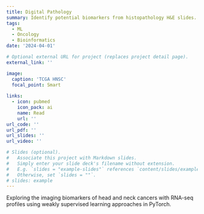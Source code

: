 ```yaml
---
title: Digital Pathology
summary: Identify potential biomarkers from histopathology H&E slides.
tags:
  - ML
  - Oncology
  - Bioinformatics
date: '2024-04-01'

# Optional external URL for project (replaces project detail page).
external_link: ''

image:
  caption: 'TCGA HNSC'
  focal_point: Smart
  
links:
  - icon: pubmed
    icon_pack: ai
    name: Read
    url: ''
url_code: ''
url_pdf: ''
url_slides: ''
url_video: ''

# Slides (optional).
#   Associate this project with Markdown slides.
#   Simply enter your slide deck's filename without extension.
#   E.g. `slides = "example-slides"` references `content/slides/example-slides.md`.
#   Otherwise, set `slides = ""`.
# slides: example
---
```

Exploring the imaging biomarkers of head and neck cancers with RNA-seq profiles using weakly supervised learning approaches in PyTorch.


